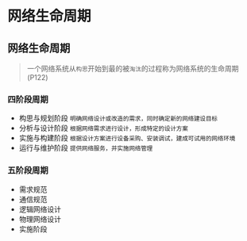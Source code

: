 # 网络生命周期

## 网络生命周期

> 一个网络系统从`构思`开始到最的被`淘汰`的过程称为网络系统的生命周期 (P122)

### 四阶段周期
* 构思与规划阶段  `明确网络设计或改造的需求，同时确定新的网络建设目标`
* 分析与设计阶段   `根据网络需求进行设计，形成特定的设计方案`
* 实施与构建阶段   `根据设计方案进行设备采购、安装调试，建成可试用的网络环境`
* 运行与维护阶段   `提供网络服务，并实施网络管理`

### 五阶段周期

* 需求规范
* 通信规范
* 逻辑网络设计
* 物理网络设计
* 实施阶段
